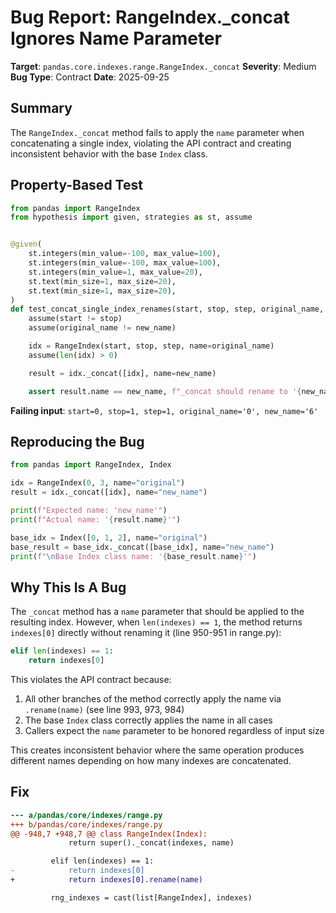 # Bug Report: RangeIndex._concat Ignores Name Parameter

**Target**: `pandas.core.indexes.range.RangeIndex._concat`
**Severity**: Medium
**Bug Type**: Contract
**Date**: 2025-09-25

## Summary

The `RangeIndex._concat` method fails to apply the `name` parameter when concatenating a single index, violating the API contract and creating inconsistent behavior with the base `Index` class.

## Property-Based Test

```python
from pandas import RangeIndex
from hypothesis import given, strategies as st, assume


@given(
    st.integers(min_value=-100, max_value=100),
    st.integers(min_value=-100, max_value=100),
    st.integers(min_value=1, max_value=20),
    st.text(min_size=1, max_size=20),
    st.text(min_size=1, max_size=20),
)
def test_concat_single_index_renames(start, stop, step, original_name, new_name):
    assume(start != stop)
    assume(original_name != new_name)

    idx = RangeIndex(start, stop, step, name=original_name)
    assume(len(idx) > 0)

    result = idx._concat([idx], name=new_name)

    assert result.name == new_name, f"_concat should rename to '{new_name}' but got '{result.name}'"
```

**Failing input**: `start=0, stop=1, step=1, original_name='0', new_name='6'`

## Reproducing the Bug

```python
from pandas import RangeIndex, Index

idx = RangeIndex(0, 3, name="original")
result = idx._concat([idx], name="new_name")

print(f"Expected name: 'new_name'")
print(f"Actual name: '{result.name}'")

base_idx = Index([0, 1, 2], name="original")
base_result = base_idx._concat([base_idx], name="new_name")
print(f"\nBase Index class name: '{base_result.name}'")
```

## Why This Is A Bug

The `_concat` method has a `name` parameter that should be applied to the resulting index. However, when `len(indexes) == 1`, the method returns `indexes[0]` directly without renaming it (line 950-951 in range.py):

```python
elif len(indexes) == 1:
    return indexes[0]
```

This violates the API contract because:
1. All other branches of the method correctly apply the name via `.rename(name)` (see line 993, 973, 984)
2. The base `Index` class correctly applies the name in all cases
3. Callers expect the `name` parameter to be honored regardless of input size

This creates inconsistent behavior where the same operation produces different names depending on how many indexes are concatenated.

## Fix

```diff
--- a/pandas/core/indexes/range.py
+++ b/pandas/core/indexes/range.py
@@ -948,7 +948,7 @@ class RangeIndex(Index):
             return super()._concat(indexes, name)

         elif len(indexes) == 1:
-            return indexes[0]
+            return indexes[0].rename(name)

         rng_indexes = cast(list[RangeIndex], indexes)
```